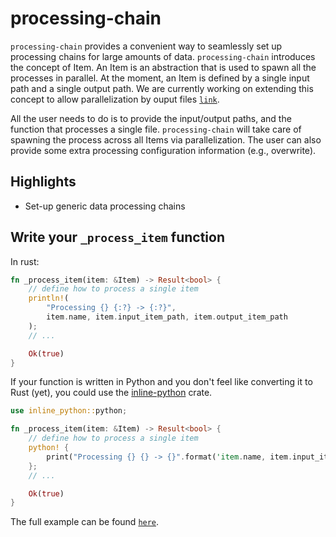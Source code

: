 # processing-chain

`processing-chain` provides a convenient way to seamlessly set up processing
chains for large amounts of data. `processing-chain` introduces the concept of Item. An Item is an abstraction that is used to spawn all the processes in parallel. At the moment, an Item is defined by a single input path and a single output path. We are currently working on extending this concept to allow parallelization by ouput files [`link`](https://github.com/giorgiosavastano/process/issues/1).

All the user needs to do is to provide the input/output paths, and the function that processes a single file.
`processing-chain` will take care of spawning the process across all Items via parallelization.
The user can also provide some extra processing configuration information (e.g., overwrite).

## Highlights

- Set-up generic data processing chains

## Write your `_process_item` function

In rust:
```rust
fn _process_item(item: &Item) -> Result<bool> {
    // define how to process a single item
    println!(
        "Processing {} {:?} -> {:?}",
        item.name, item.input_item_path, item.output_item_path
    );
    // ...

    Ok(true)
}
```
If your function is written in Python and you don't feel like converting it to Rust (yet), you could use the [inline-python](https://crates.io/crates/inline-python) crate.
```rust
use inline_python::python;

fn _process_item(item: &Item) -> Result<bool> {
    // define how to process a single item
    python! {
        print("Processing {} {} -> {}".format('item.name, item.input_item_path, item.output_item_path))
	};
    // ...

    Ok(true)
}
```
The full example can be found [`here`](https://github.com/giorgiosavastano/process/blob/main/examples/processing.rs).
